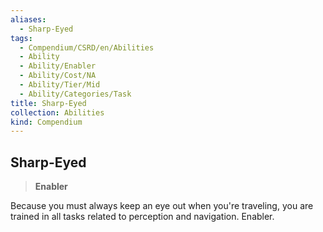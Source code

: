 ```yaml
---
aliases:
  - Sharp-Eyed
tags:
  - Compendium/CSRD/en/Abilities
  - Ability
  - Ability/Enabler
  - Ability/Cost/NA
  - Ability/Tier/Mid
  - Ability/Categories/Task
title: Sharp-Eyed
collection: Abilities
kind: Compendium
---
```

## Sharp-Eyed  
>**Enabler**
  
Because you must always keep an eye out when you're traveling, you are trained in all tasks related to perception and navigation. Enabler.